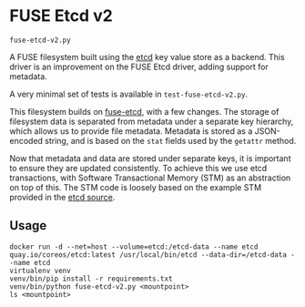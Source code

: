 # FUSE Etcd v2

`fuse-etcd-v2.py`

A FUSE filesystem built using the [etcd](https://etcd.io/) key value
store as a backend. This driver is an improvement on the FUSE Etcd driver,
adding support for metadata.

A very minimal set of tests is available in `test-fuse-etcd-v2.py`.

This filesystem builds on [fuse-etcd](../fuse-etcd), with a few changes. The
storage of filesystem data is separated from metadata under a separate key
hierarchy, which allows us to provide file metadata. Metadata is stored as a
JSON-encoded string, and is based on the `stat` fields used by the `getattr`
method.

Now that metadata and data are stored under separate keys, it is important to
ensure they are updated consistently. To achieve this we use etcd transactions,
with Software Transactional Memory (STM) as an abstraction on top of this.
The STM code is loosely based on the example STM provided in the [etcd
source](https://github.com/etcd-io/etcd/blob/master/clientv3/concurrency/stm.go).

## Usage

```
docker run -d --net=host --volume=etcd:/etcd-data --name etcd quay.io/coreos/etcd:latest /usr/local/bin/etcd --data-dir=/etcd-data --name etcd
virtualenv venv
venv/bin/pip install -r requirements.txt
venv/bin/python fuse-etcd-v2.py <mountpoint>
ls <mountpoint>
```
